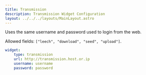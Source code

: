 ```yaml
---
title: Transmission
description: Transmission Widget Configuration
layout: ../../../layouts/MainLayout.astro
---
```


Uses the same username and password used to login from the web.

Allowed fields: `["leech", "download", "seed", "upload"]`.

```yaml
widget:
    type: transmission
    url: http://transmission.host.or.ip
    username: username
    password: password
```
